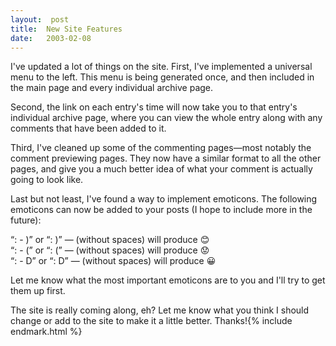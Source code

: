 ```yaml
---
layout:  post
title:  New Site Features
date:   2003-02-08
---
```


I've updated a lot of things on the site. First, I've implemented a universal menu to the left. This menu is being generated once, and then included in the main page and every individual archive page.

Second, the link on each entry's time will now take you to that entry's individual archive page, where you can view the whole entry along with any comments that have been added to it.

Third, I've cleaned up some of the commenting pages—most notably the comment previewing pages. They now have a similar format to all the other pages, and give you a much better idea of what your comment is actually going to look like.

Last but not least, I've found a way to implement emoticons. The following emoticons can now be added to your posts (I hope to include more in the future):

“: - )” or “: )” — (without spaces) will produce 😊<br />
“: - (” or “: (” — (without spaces) will produce 😟<br />
“: - D” or “: D” — (without spaces) will produce 😀

Let me know what the most important emoticons are to you and I'll try to get them up first.

The site is really coming along, eh? Let me know what you think I should change or add to the site to make it a little better. Thanks!{% include endmark.html %}